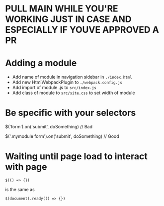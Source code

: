 # PULL MAIN WHILE YOU'RE WORKING JUST IN CASE AND ESPECIALLY IF YOUVE APPROVED A PR

# Adding a module

- Add name of module in navigation sidebar in `./index.html`
- Add new HtmlWebpackPlugin to `./webpack.config.js`
- Add import of module .js to `src/index.js`
- Add class of module to `src/site.css` to set width of module

# Be specific with your selectors

$('form').on('submit', doSomething) // Bad

$('.mymodule form').on('submit', doSomething) // Good

# Waiting until page load to interact with page

`$(() => {})`

is the same as

`$(document).ready(() => {})`
